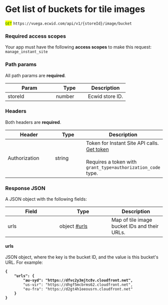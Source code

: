 # Get list of buckets for tile images

<mark style="color:green;">`GET`</mark> `https://vuega.ecwid.com/api/v1/{storeId}/image/bucket`

### Required access scopes

Your app must have the following **access scopes** to make this request: `manage_instant_site`

### Path params

All path params are **required**.

<table><thead><tr><th width="138.4140625">Param</th><th width="86.296875">Type</th><th>Description</th></tr></thead><tbody><tr><td>storeId</td><td>number</td><td>Ecwid store ID.</td></tr></tbody></table>

### Headers

Both headers are **required**.

<table><thead><tr><th width="138.484375">Header</th><th width="86.42578125">Type</th><th>Description</th></tr></thead><tbody><tr><td>Authorization</td><td>string</td><td>Token for Instant Site API calls. <a href="../../get-instant-site-api-token.md">Get token</a><br><br>Requires a token with <code>grant_type=authorization_code</code> type.</td></tr></tbody></table>

### Response JSON

A JSON object with the following fields:

<table><thead><tr><th width="149.6171875">Field</th><th width="150.29296875">Type</th><th>Description</th></tr></thead><tbody><tr><td>urls</td><td>object <a data-mention href="get-list-of-buckets-for-tile-images.md#urls">#urls</a></td><td>Map of tile image bucket IDs and their URLs.</td></tr></tbody></table>

#### urls

JSON object, where the key is the bucket ID, and the value is this bucket's URL. For example:

<pre class="language-json"><code class="lang-json"><strong>{
</strong><strong>    "urls": {
</strong><strong>        "au-syd": "https://dfvc2y3mjtc8v.cloudfront.net",
</strong>        "us-vir": "https://dhgf5mcbrms62.cloudfront.net",
        "eu-fra": "https://d2gt4h1eeousrn.cloudfront.net"
<strong>    }
</strong><strong>}
</strong></code></pre>
